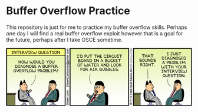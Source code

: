 # Buffer Overflow Practice

This repository is just for me to practice my buffer overflow
skills. Perhaps one day I will find a real buffer overflow exploit
however that is a goal for the future, perhaps after I take OSCE sometime.

![](dilbert-buffer_overflow_interview.gif)
